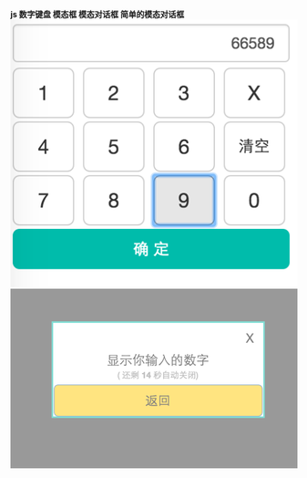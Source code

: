 **js 数字键盘 模态框 模态对话框 简单的模态对话框**
![image](https://github.com/QianYuXiang/image/blob/master/QQ20150630-1%402x.png)
![image](https://github.com/QianYuXiang/image/blob/master/QQ20150630-2%402x.png)
